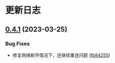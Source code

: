 # 更新日志

## [0.4.1](https://github.com/Hyhello/wsocket-client/compare/0.1.0...0.4.1) (2023-03-25)


### Bug Fixes

* 修复网络断开情况下，还继续重连问题 ([fb84255](https://github.com/Hyhello/wsocket-client/commit/fb84255862ae05161d1f92e14a1eef7c857e72fb))
